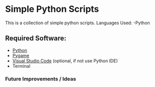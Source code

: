 # Simple Python Scripts
This is a collection of simple python scripts.
Languages Used:
-Python
## Required Software:
- [Python](https://www.python.org/downloads/)
- [Pygame](https://www.pygame.org/wiki/GettingStarted#Pygame%20Installation)
- [Visual Studio Code](https://code.visualstudio.com/) (optional, if not use Python IDE)
- Terminal
### Future Improvements / Ideas
